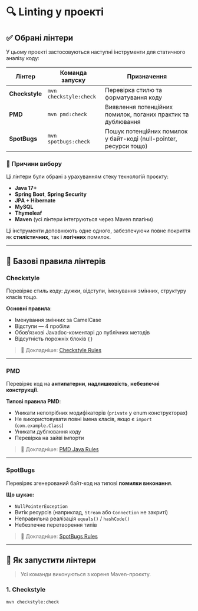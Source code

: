 # 🔍 Linting у проекті

## ✅ Обрані лінтери

У цьому проєкті застосовуються наступні інструменти для статичного аналізу коду:

| Лінтер     | Команда запуску        | Призначення                                               |
|------------|------------------------|------------------------------------------------------------|
| **Checkstyle** | `mvn checkstyle:check` | Перевірка стилю та форматування коду                      |
| **PMD**        | `mvn pmd:check`        | Виявлення потенційних помилок, поганих практик та дублювання |
| **SpotBugs**   | `mvn spotbugs:check`   | Пошук потенційних помилок у байт-коді (null-pointer, ресурси тощо) |

### 📌 Причини вибору

Ці лінтери були обрані з урахуванням стеку технологій проєкту:

- **Java 17+**
- **Spring Boot**, **Spring Security**
- **JPA + Hibernate**
- **MySQL**
- **Thymeleaf**
- **Maven** (усі лінтери інтегруються через Maven плагіни)

Ці інструменти доповнюють одне одного, забезпечуючи повне покриття як **стилістичних**, так і **логічних** помилок.

---

## 📐 Базові правила лінтерів

### Checkstyle

Перевіряє стиль коду: дужки, відступи, іменування змінних, структуру класів тощо.

**Основні правила**:
- Іменування змінних за CamelCase
- Відступи — 4 пробіли
- Обов’язкові Javadoc-коментарі до публічних методів
- Відсутність порожніх блоків `{}`

> 🔎 Докладніше: [Checkstyle Rules](https://checkstyle.sourceforge.io/checks.html)

---

### PMD

Перевіряє код на **антипатерни**, **надлишковість**, **небезпечні конструкції**.

**Типові правила PMD**:
- Уникати непотрібних модифікаторів (`private` у enum конструкторах)
- Не використовувати повні імена класів, якщо є `import` (`com.example.Class`)
- Уникати дублювання коду
- Перевірка на зайві імпорти

> 🔎 Докладніше: [PMD Java Rules](https://pmd.github.io/latest/pmd_rules_java.html)

---

### SpotBugs

Перевіряє згенерований байт-код на типові **помилки виконання**.

**Що шукає:**
- `NullPointerException`
- Витік ресурсів (наприклад, `Stream` або `Connection` не закриті)
- Неправильна реалізація `equals()` / `hashCode()`
- Небезпечне перетворення типів

> 🔎 Докладніше: [SpotBugs Rules](https://spotbugs.readthedocs.io/)

---

## 🚀 Як запустити лінтери

> Усі команди виконуються з кореня Maven-проєкту.

### 1. Checkstyle

```bash
mvn checkstyle:check
